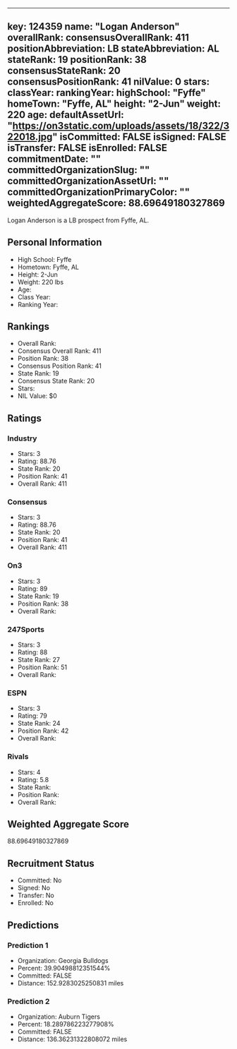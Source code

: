 ---
  key: 124359
  name: "Logan Anderson"
  overallRank: 
  consensusOverallRank: 411
  positionAbbreviation: LB
  stateAbbreviation: AL
  stateRank: 19
  positionRank: 38
  consensusStateRank: 20
  consensusPositionRank: 41
  nilValue: 0
  stars: 
  classYear: 
  rankingYear: 
  highSchool: "Fyffe"
  homeTown: "Fyffe, AL"
  height: "2-Jun"
  weight: 220
  age: 
  defaultAssetUrl: "https://on3static.com/uploads/assets/18/322/322018.jpg"
  isCommitted: FALSE
  isSigned: FALSE
  isTransfer: FALSE
  isEnrolled: FALSE
  commitmentDate: ""
  committedOrganizationSlug: ""
  committedOrganizationAssetUrl: ""
  committedOrganizationPrimaryColor: ""
  weightedAggregateScore: 88.69649180327869
  ---
  
  Logan Anderson is a LB prospect from Fyffe, AL.
  
  ## Personal Information
  - High School: Fyffe
  - Hometown: Fyffe, AL
  - Height: 2-Jun
  - Weight: 220 lbs
  - Age: 
  - Class Year: 
  - Ranking Year: 
  
  ## Rankings
  - Overall Rank: 
  - Consensus Overall Rank: 411
  - Position Rank: 38
  - Consensus Position Rank: 41
  - State Rank: 19
  - Consensus State Rank: 20
  - Stars: 
  - NIL Value: $0
  
  ## Ratings
  
  ### Industry
  - Stars: 3
  - Rating: 88.76
  - State Rank: 20
  - Position Rank: 41
  - Overall Rank: 411
  
  ### Consensus
  - Stars: 3
  - Rating: 88.76
  - State Rank: 20
  - Position Rank: 41
  - Overall Rank: 411
  
  ### On3
  - Stars: 3
  - Rating: 89
  - State Rank: 19
  - Position Rank: 38
  - Overall Rank: 
  
  ### 247Sports
  - Stars: 3
  - Rating: 88
  - State Rank: 27
  - Position Rank: 51
  - Overall Rank: 
  
  ### ESPN
  - Stars: 3
  - Rating: 79
  - State Rank: 24
  - Position Rank: 42
  - Overall Rank: 
  
  ### Rivals
  - Stars: 4
  - Rating: 5.8
  - State Rank: 
  - Position Rank: 
  - Overall Rank: 
  
  ## Weighted Aggregate Score
  88.69649180327869
  
  ## Recruitment Status
  - Committed: No
  - Signed: No
  - Transfer: No
  - Enrolled: No
  
  
  
  ## Predictions
  
  ### Prediction 1
  - Organization: Georgia Bulldogs
  - Percent: 39.90498812351544%
  - Committed: FALSE
  - Distance: 152.9283025250831 miles
  
  ### Prediction 2
  - Organization: Auburn Tigers
  - Percent: 18.289786223277908%
  - Committed: FALSE
  - Distance: 136.36231322808072 miles
  